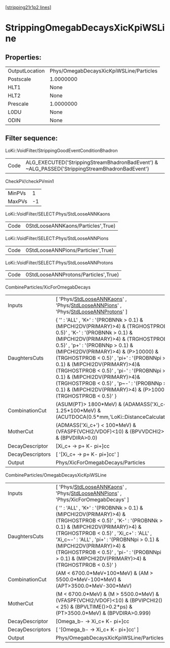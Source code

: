 [[stripping21r1p2 lines]](./stripping21r1p2-index)

# StrippingOmegabDecaysXicKpiWSLine

## Properties:

|                |                                         |
|----------------|-----------------------------------------|
| OutputLocation | Phys/OmegabDecaysXicKpiWSLine/Particles |
| Postscale      | 1.0000000                               |
| HLT1           | None                                    |
| HLT2           | None                                    |
| Prescale       | 1.0000000                               |
| L0DU           | None                                    |
| ODIN           | None                                    |

## Filter sequence:

LoKi::VoidFilter/StrippingGoodEventConditionBhadron

|      |                                                                                                |
|------|------------------------------------------------------------------------------------------------|
| Code | ALG_EXECUTED('StrippingStreamBhadronBadEvent') & ~ALG_PASSED('StrippingStreamBhadronBadEvent') |

CheckPV/checkPVmin1

|        |     |
|--------|-----|
| MinPVs | 1   |
| MaxPVs | -1  |

LoKi::VoidFilter/SELECT:Phys/StdLooseANNKaons

|      |                                    |
|------|------------------------------------|
| Code | 0StdLooseANNKaons/Particles',True) |

LoKi::VoidFilter/SELECT:Phys/StdLooseANNPions

|      |                                    |
|------|------------------------------------|
| Code | 0StdLooseANNPions/Particles',True) |

LoKi::VoidFilter/SELECT:Phys/StdLooseANNProtons

|      |                                      |
|------|--------------------------------------|
| Code | 0StdLooseANNProtons/Particles',True) |

CombineParticles/XicForOmegabDecays

|                  |                                                                                                                                                                                                                                                                                                                                                                                                                                                                                                                           |
|------------------|---------------------------------------------------------------------------------------------------------------------------------------------------------------------------------------------------------------------------------------------------------------------------------------------------------------------------------------------------------------------------------------------------------------------------------------------------------------------------------------------------------------------------|
| Inputs           | [ 'Phys/[StdLooseANNKaons](./stripping21r1p2-commonparticles-stdlooseannkaons)' , 'Phys/[StdLooseANNPions](./stripping21r1p2-commonparticles-stdlooseannpions)' , 'Phys/[StdLooseANNProtons](./stripping21r1p2-commonparticles-stdlooseannprotons)' ]                                                                                                                                                                                                                                                                   |
| DaughtersCuts    | { '' : 'ALL' , 'K+' : '(PROBNNk \> 0.1) & (MIPCHI2DV(PRIMARY)\>4) & (TRGHOSTPROB \< 0.5)' , 'K-' : '(PROBNNk \> 0.1) & (MIPCHI2DV(PRIMARY)\>4) & (TRGHOSTPROB \< 0.5)' , 'p+' : '(PROBNNp \> 0.1) & (MIPCHI2DV(PRIMARY)\>4) & (P\>10000) & (TRGHOSTPROB \< 0.5)' , 'pi+' : '(PROBNNpi \> 0.1) & (MIPCHI2DV(PRIMARY)\>4)& (TRGHOSTPROB \< 0.5)' , 'pi-' : '(PROBNNpi \> 0.1) & (MIPCHI2DV(PRIMARY)\>4)& (TRGHOSTPROB \< 0.5)' , 'p~-' : '(PROBNNp \> 0.1) & (MIPCHI2DV(PRIMARY)\>4) & (P\>10000) & (TRGHOSTPROB \< 0.5)' } |
| CombinationCut   | (ASUM(PT)\> 1800\*MeV) & (ADAMASS('Xi_c+') \< 1.25\*100\*MeV) & (ACUTDOCA(0.5\*mm,'LoKi::DistanceCalculator'))                                                                                                                                                                                                                                                                                                                                                                                                            |
| MotherCut        | (ADMASS('Xi_c+') \< 100\*MeV) & (VFASPF(VCHI2/VDOF)\<10) & (BPVVDCHI2\>36) & (BPVDIRA\>0.0)                                                                                                                                                                                                                                                                                                                                                                                                                               |
| DecayDescriptor  | [Xi_c+ -\> p+ K- pi+]cc                                                                                                                                                                                                                                                                                                                                                                                                                                                                                                 |
| DecayDescriptors | [ '[Xi_c+ -\> p+ K- pi+]cc' ]                                                                                                                                                                                                                                                                                                                                                                                                                                                                                         |
| Output           | Phys/XicForOmegabDecays/Particles                                                                                                                                                                                                                                                                                                                                                                                                                                                                                         |

CombineParticles/OmegabDecaysXicKpiWSLine

|                  |                                                                                                                                                                                                                                                                                                                                                                             |
|------------------|-----------------------------------------------------------------------------------------------------------------------------------------------------------------------------------------------------------------------------------------------------------------------------------------------------------------------------------------------------------------------------|
| Inputs           | [ 'Phys/[StdLooseANNKaons](./stripping21r1p2-commonparticles-stdlooseannkaons)' , 'Phys/[StdLooseANNPions](./stripping21r1p2-commonparticles-stdlooseannpions)' , 'Phys/XicForOmegabDecays' ]                                                                                                                                                                             |
| DaughtersCuts    | { '' : 'ALL' , 'K+' : '(PROBNNk \> 0.1) & (MIPCHI2DV(PRIMARY)\>4) & (TRGHOSTPROB \< 0.5)' , 'K-' : '(PROBNNk \> 0.1) & (MIPCHI2DV(PRIMARY)\>4) & (TRGHOSTPROB \< 0.5)' , 'Xi_c+' : 'ALL' , 'Xi_c~-' : 'ALL' , 'pi+' : '(PROBNNpi \> 0.1) & (MIPCHI2DV(PRIMARY)\>4) & (TRGHOSTPROB \< 0.5)' , 'pi-' : '(PROBNNpi \> 0.1) & (MIPCHI2DV(PRIMARY)\>4) & (TRGHOSTPROB \< 0.5)' } |
| CombinationCut   | (AM \< 6700.0\*MeV+100\*MeV) & (AM \> 5500.0\*MeV-100\*MeV) & (APT\>3500.0\*MeV-300\*MeV)                                                                                                                                                                                                                                                                                   |
| MotherCut        | (M \< 6700.0\*MeV) & (M \> 5500.0\*MeV) & (VFASPF(VCHI2/VDOF)\<10) & (BPVIPCHI2() \< 25) & (BPVLTIME()\>0.2\*ps) & (PT\>3500.0\*MeV) & (BPVDIRA\>0.999)                                                                                                                                                                                                                     |
| DecayDescriptor  | [Omega_b- -\> Xi_c+ K- pi+]cc                                                                                                                                                                                                                                                                                                                                             |
| DecayDescriptors | [ '[Omega_b- -\> Xi_c+ K- pi+]cc' ]                                                                                                                                                                                                                                                                                                                                     |
| Output           | Phys/OmegabDecaysXicKpiWSLine/Particles                                                                                                                                                                                                                                                                                                                                     |
